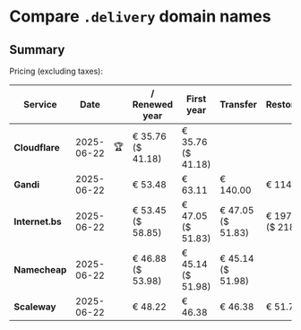 # Compare `.delivery` domain names

## Summary

Pricing (excluding taxes):

| Service | Date |  | / Renewed year | First year | Transfer | Restoration |
|--|--|--|--|--|--|--|
| **Cloudflare** | 2025-06-22 | 🏆 | € 35.76<br>($ 41.18) | € 35.76<br>($ 41.18) |  |  |
| **Gandi** | 2025-06-22 |  | € 53.48 | € 63.11 | € 140.00 | € 114.51 |
| **Internet.bs** | 2025-06-22 |  | € 53.45<br>($ 58.85) | € 47.05<br>($ 51.83) | € 47.05<br>($ 51.83) | € 197.95<br>($ 218.05) |
| **Namecheap** | 2025-06-22 |  | € 46.88<br>($ 53.98) | € 45.14<br>($ 51.98) | € 45.14<br>($ 51.98) |  |
| **Scaleway** | 2025-06-22 |  | € 48.22 | € 46.38 | € 46.38 | € 51.74 |
